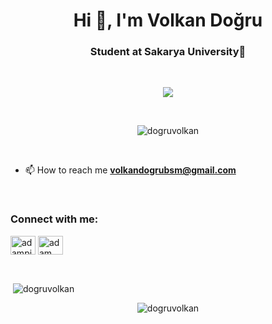 <h1 align="center">Hi 👋, I'm Volkan Doğru</h1>
<h3 align="center">Student at Sakarya University🌟</h3>

<br>

<p align="center">
  <a href="https://github.com/dogruvolkan/readme-typing-svg"><img src="https://readme-typing-svg.herokuapp.com?lines=Information+Systems+Engineering+Student;Full+Stack+Web+Developer;;Always%20learning%20new%20things&center=true&width=500&height=50"></a>
</p>

<br>

<p align="center"> <img src="https://komarev.com/ghpvc/?username=dogruvolkan&label=Profile%20views&color=0e75b6&style=plastic" alt="dogruvolkan" /> </p>


<br>



- 📫 How to reach me **volkandogrubsm@gmail.com**


<br>

<h3 align="left">Connect with me:</h3>
<p align="left">
     <a href="https://twitter.com/1volkandogru" target="blank"><img align="center"
      src="https://raw.githubusercontent.com/rahuldkjain/github-profile-readme-generator/master/src/images/icons/Social/twitter.svg"
      alt="adampithewan" height="30" width="40" /></a>
  <a href="https://www.linkedin.com/in/volkandogru1/" target="blank"><img align="center"
      src="https://raw.githubusercontent.com/rahuldkjain/github-profile-readme-generator/master/src/images/icons/Social/linked-in-alt.svg"
      alt="adam pithewan" height="30" width="40" /></a> 
</p>

<br>



<p>&nbsp;<img align="center" src="https://github-readme-stats.vercel.app/api?username=dogruvolkan&show_icons=true&locale=en&bg_color=0d1117&text_color=ffffff&repo=convoychat"
    alt="dogruvolkan" /></p>



<p align="center"><img align="center" src="https://github-readme-streak-stats.herokuapp.com/?user=dogruvolkan&theme=dark&background=0d1117&date_format=M%20j%5B%2C%20Y%5D" alt="dogruvolkan" /></p>
      
 <p align="center"><a href="https://twitter.com/" target="blank"><img
      src="https://img.shields.io/twitter/follow/?logo=twitter&style=for-the-badge" alt="" /></a> </p>


 

